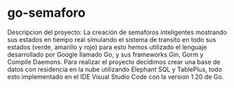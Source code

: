 ﻿# go-semaforo
  Descripcion del proyecto:
La creación de semaforos inteligentes mostrando sus estados en tiempo real simulando el sistema de transito en todo sus estados (verde, amarillo y rojo) para esto hemos utilizado el lenguaje desarrollado por Google llamado Go, y sus frameworks Gin, Gorm y Compile Daemons. Para realizar el proyecto decidimos crear una base de datos con residencia en la nube utilizando Elephant SQL y TablePlus, todo esto implementado en el IDE Visual Studio Code con la version 1.20 de Go.
